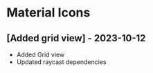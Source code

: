 # Material Icons

## [Added grid view] - 2023-10-12

- Added Grid view
- Updated raycast dependencies

